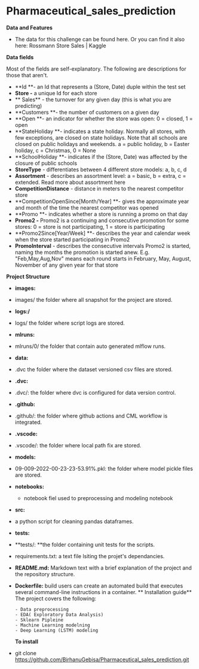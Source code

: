 # Pharmaceutical_sales_prediction
**Data and Features**
- The data for this challenge can be found here. Or you can find it also here: Rossmann Store Sales | Kaggle

**Data fields**
 
Most of the fields are self-explanatory. The following are descriptions for those that aren't.
   - **Id **- an Id that represents a (Store, Date) duple within the test set
   - **Store -** a unique Id for each store
   - ** Sales** - the turnover for any given day (this is what you are predicting)
   - **Customers **- the number of customers on a given day
   - **Open **- an indicator for whether the store was open: 0 = closed, 1 = open
   - **StateHoliday **- indicates a state holiday. Normally all stores, with few exceptions, are closed on state holidays. Note that all schools are closed on public holidays and weekends. a = public holiday, b = Easter holiday, c = Christmas, 0 = None
   - **SchoolHoliday **- indicates if the (Store, Date) was affected by the closure of public schools
   - **StoreType** - differentiates between 4 different store models: a, b, c, d
   - **Assortment** - describes an assortment level: a = basic, b = extra, c = extended. Read more about assortment here
   - **CompetitionDistance** - distance in meters to the nearest competitor store
   - **CompetitionOpenSince[Month/Year] **- gives the approximate year and month of the time the nearest competitor was opened
   - **Promo **- indicates whether a store is running a promo on that day
   - **Promo2 -** Promo2 is a continuing and consecutive promotion for some stores: 0 = store is not participating, 1 = store is participating
   - **Promo2Since[Year/Week] **- describes the year and calendar week when the store started participating in Promo2
   - **PromoInterval** - describes the consecutive intervals Promo2 is started, naming the months the promotion is started anew. E.g. "Feb,May,Aug,Nov" means each round starts in February, May, August, November of any given year for that store

**Project Structure**
- **images:**
 - images/ the folder where all snapshot for the project are stored.
- **logs:/**
 - logs/ the folder where script logs are stored.
- **mlruns:**
 - mlruns/0/ the folder that contain auto generated mlflow runs.
- **data:**
 - .dvc the folder where the dataset versioned csv files are stored.
- **.dvc:**
 - .dvc/: the folder where dvc is configured for data version control.
- **.github:**
 - .github/: the folder where github actions and CML workflow is integrated.
- **.vscode:**
 - .vscode/: the folder where local path fix are stored.
- **models:**
 - 09-009-2022-00-23-23-53.91%.pkl: the folder where model pickle files are stored.
- **notebooks:**
   - notebook fiel used to preprocessing and modeling notebook
- **src:**
 - a python script for cleaning pandas dataframes.
- **tests:**
 - **tests/: **the folder containing unit tests for the scripts.
- requirements.txt: a text file lsiting the projet's dependancies.
- **README.md:** Markdown text with a brief explanation of the project and the repository structure.
- **Dockerfile:** build users can create an automated build that executes several command-line instructions in a container.
 ** Installation guide**
 The project covers the following:
            
      - Data preprocessing
      - EDA( Exploratory Data Analysis)
      - Sklearn Pipleine 
      - Machine Learning modelning
      - Deep Learning (LSTM) modeling
  **To install**
 - git clone https://github.com/BirhanuGebisa/Pharmaceutical_sales_prediction.git
